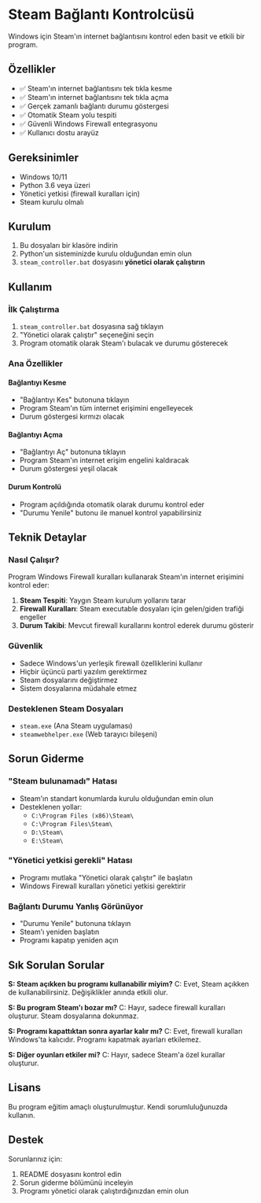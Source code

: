 # Steam Bağlantı Kontrolcüsü

Windows için Steam'ın internet bağlantısını kontrol eden basit ve etkili bir program.

## Özellikler

- ✅ Steam'ın internet bağlantısını tek tıkla kesme
- ✅ Steam'ın internet bağlantısını tek tıkla açma
- ✅ Gerçek zamanlı bağlantı durumu göstergesi
- ✅ Otomatik Steam yolu tespiti
- ✅ Güvenli Windows Firewall entegrasyonu
- ✅ Kullanıcı dostu arayüz

## Gereksinimler

- Windows 10/11
- Python 3.6 veya üzeri
- Yönetici yetkisi (firewall kuralları için)
- Steam kurulu olmalı

## Kurulum

1. Bu dosyaları bir klasöre indirin
2. Python'un sisteminizde kurulu olduğundan emin olun
3. `steam_controller.bat` dosyasını **yönetici olarak çalıştırın**

## Kullanım

### İlk Çalıştırma
1. `steam_controller.bat` dosyasına sağ tıklayın
2. "Yönetici olarak çalıştır" seçeneğini seçin
3. Program otomatik olarak Steam'ı bulacak ve durumu gösterecek

### Ana Özellikler

#### Bağlantıyı Kesme
- "Bağlantıyı Kes" butonuna tıklayın
- Program Steam'ın tüm internet erişimini engelleyecek
- Durum göstergesi kırmızı olacak

#### Bağlantıyı Açma
- "Bağlantıyı Aç" butonuna tıklayın
- Program Steam'ın internet erişim engelini kaldıracak
- Durum göstergesi yeşil olacak

#### Durum Kontrolü
- Program açıldığında otomatik olarak durumu kontrol eder
- "Durumu Yenile" butonu ile manuel kontrol yapabilirsiniz

## Teknik Detaylar

### Nasıl Çalışır?
Program Windows Firewall kuralları kullanarak Steam'ın internet erişimini kontrol eder:

1. **Steam Tespiti**: Yaygın Steam kurulum yollarını tarar
2. **Firewall Kuralları**: Steam executable dosyaları için gelen/giden trafiği engeller
3. **Durum Takibi**: Mevcut firewall kurallarını kontrol ederek durumu gösterir

### Güvenlik
- Sadece Windows'un yerleşik firewall özelliklerini kullanır
- Hiçbir üçüncü parti yazılım gerektirmez
- Steam dosyalarını değiştirmez
- Sistem dosyalarına müdahale etmez

### Desteklenen Steam Dosyaları
- `steam.exe` (Ana Steam uygulaması)
- `steamwebhelper.exe` (Web tarayıcı bileşeni)

## Sorun Giderme

### "Steam bulunamadı" Hatası
- Steam'ın standart konumlarda kurulu olduğundan emin olun
- Desteklenen yollar:
  - `C:\Program Files (x86)\Steam\`
  - `C:\Program Files\Steam\`
  - `D:\Steam\`
  - `E:\Steam\`

### "Yönetici yetkisi gerekli" Hatası
- Programı mutlaka "Yönetici olarak çalıştır" ile başlatın
- Windows Firewall kuralları yönetici yetkisi gerektirir

### Bağlantı Durumu Yanlış Görünüyor
- "Durumu Yenile" butonuna tıklayın
- Steam'ı yeniden başlatın
- Programı kapatıp yeniden açın

## Sık Sorulan Sorular

**S: Steam açıkken bu programı kullanabilir miyim?**
C: Evet, Steam açıkken de kullanabilirsiniz. Değişiklikler anında etkili olur.

**S: Bu program Steam'ı bozar mı?**
C: Hayır, sadece firewall kuralları oluşturur. Steam dosyalarına dokunmaz.

**S: Programı kapattıktan sonra ayarlar kalır mı?**
C: Evet, firewall kuralları Windows'ta kalıcıdır. Programı kapatmak ayarları etkilemez.

**S: Diğer oyunları etkiler mi?**
C: Hayır, sadece Steam'a özel kurallar oluşturur.

## Lisans

Bu program eğitim amaçlı oluşturulmuştur. Kendi sorumluluğunuzda kullanın.

## Destek

Sorunlarınız için:
1. README dosyasını kontrol edin
2. Sorun giderme bölümünü inceleyin
3. Programı yönetici olarak çalıştırdığınızdan emin olun